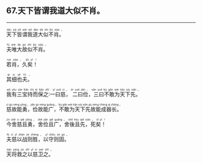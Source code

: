 ## 67.天下皆谓我道大似不肖。
---


<ruby><rb> 天下皆谓我道大似不肖。 </rb> <rt>tiān  xià  jiē  wèi  wǒ  dào  dà  shì  bù  xiào 。</rt></ruby>

<ruby><rb> 夫唯大故似不肖。 </rb> <rt>fū  wéi  dà  gù  shì  bù  xiào 。</rt></ruby>

<ruby><rb> 若肖，久矣！ </rb> <rt>ruò  xiào ， jiǔ  yǐ ！</rt></ruby>

<ruby><rb> 其细也夫。 </rb> <rt>qí  xì  yě  fū 。</rt></ruby>

<ruby><rb> 我有三宝持而保之∶一曰慈， 二曰俭，三曰不敢为天下先。 </rb> <rt>wǒ  yǒu  sān  bǎo  chí  ér  bǎo  zhī ∶ yī  yuē  cí ，  èr  yuē  jiǎn ， sān  yuē  bù  gǎn  wéi  tiān  xià  xiān 。</rt></ruby>

<ruby><rb> 慈故能勇，俭故能广，不敢为天下先故能成器长。 </rb> <rt>cí  gù  néng  yǒng ， jiǎn  gù  néng  guǎng ， bù  gǎn  wéi  tiān  xià  xiān  gù  néng  chéng  qì  zhǎng 。</rt></ruby>

<ruby><rb> 今舍慈且勇，舍俭且广，舍後且先，死矣！ </rb> <rt>jīn  shě  cí  qiě  yǒng ， shě  jiǎn  qiě  guǎng ， shě  hòu  qiě  xiān ， sǐ  yǐ ！</rt></ruby>

<ruby><rb> 夫慈以战则胜，以守则固。 </rb> <rt>fū  cí  yǐ  zhàn  zé  shèng ， yǐ  shǒu  zé  gù 。</rt></ruby>

<ruby><rb> 天将救之以慈卫之。 </rb> <rt>tiān  jiàng  jiù  zhī  yǐ  cí  wèi  zhī 。</rt></ruby>


